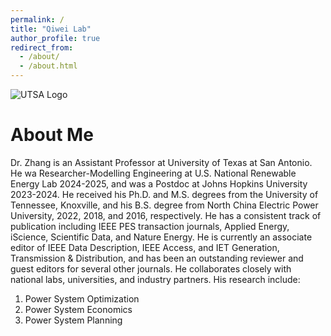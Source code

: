 ```yaml
---
permalink: /
title: "Qiwei Lab"
author_profile: true
redirect_from: 
  - /about/
  - /about.html
---
```


![UTSA Logo](https://qzhang41.github.io/images/logo.png)

# About Me
Dr. Zhang is an Assistant Professor at University of Texas at San Antonio. He wa Researcher-Modelling Engineering at U.S. National Renewable Energy Lab 2024-2025, and was a Postdoc at Johns Hopkins University 2023-2024. He received his Ph.D. and M.S. degrees from the University of Tennessee, Knoxville, and his B.S. degree from North China Electric Power University, 2022, 2018, and 2016, respectively. He has a consistent track of publication including IEEE PES transaction journals, Applied Energy, iScience, Scientific Data, and Nature Energy. He is currently an associate editor of IEEE Data Description, IEEE Access, and IET Generation, Transmission & Distribution, and has been an outstanding reviewer and guest editors for several other journals. He collaborates closely with national labs, universities, and industry partners. His research include:
1. Power System Optimization
2. Power System Economics
3. Power System Planning
